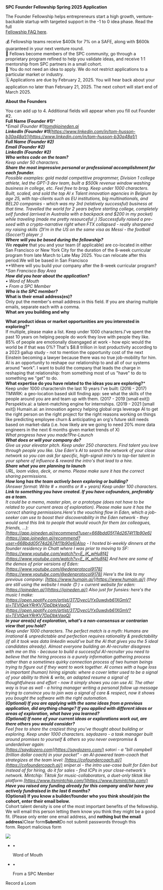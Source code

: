 **SPC Founder Fellowship Spring 2025 Application**  
  
  
The Founder Fellowship helps entrepreneurs start a high growth, venture-backable startup with targeted support in the -1 to 0 idea phase. Read the full  
[Fellowship FAQ here](https://blog.southparkcommons.com/spc-founder-fellowship-spring-2025/).  
  
  
💰 Fellowship teams receive $400k for 7% on a SAFE, along with $600k guaranteed in your next venture round.  
🤝 Fellows become members of the SPC community, go through a proprietary program refined to help you validate ideas, and receive 1:1 mentorship from SPC partners in a small cohort.  
🚀 You do not need an idea to apply. We do not restrict applications to a particular market or industry.  
🗓️ Applications are due by February 2, 2025. You will hear back about your application no later than February 21, 2025. The next cohort will start end of March 2025.  
  
  
**About the Founders**  
  
You can add up to 4. Additional fields will appear when you fill out Founder #2.  
**Full Name (Founder #1)***  
**Email (Founder #1)***tom@joineden.ai  
**LinkedIn (Founder #1)***[https://www.linkedin.com/in/tom-husson-b30a48a1/](https://www.linkedin.com/in/tom-husson-b30a48a1/)  
**Full Name (Founder #2)**  
**Email (Founder #2)**  
**LinkedIn (Founder #2)**  
**Who writes code on the team?***  
Keep under 50 characters.  
**Share the most impressive personal or professional accomplishment for each founder.***  
Possible examples: gold medal competitive programmer, Division 1 college athlete, led the GPT-3 dev team, built a $500k revenue window washing business in college, etc. Feel free to brag. Keep under 1000 characters. Built, scaled, and sold the top AI x Talent innovation agencies in Belgium by age 25, with top-clients such as EU institutions, big multinationals, and BEL20 companies - which was my 3rd (relatively successful) business at that time. Travelled the world for 2 years before starting college, completely self funded (arrived in Australia with a backpack and $200 in my pocket) while traveling (made me pretty resourceful ;) )Successfully raised a pre-seed with a crypto-narrative right when FTX collapsed - really sharpened my raising skills 🙃I'm in the US on the same visa as Messi - the football (Soccer?) player ;)  
**Where will you be based during the fellowship?***  
We _**require**_ that you and your team (if applicable) are co-located in either San Francisco or New York City for the duration of the 8-week curricular program from late March to Late May 2025. You can relocate after this period.We will be based in San Francisco  
**Where will you build your company after the 8-week curricular program?***San Francisco Bay Area  
**How did you hear about the application?***  
• Word of Mouth  
• From a SPC Member  
**Who is the SPC member?***  
**What is their email address(es)?**  
Only put the member's email address in this field. If you are sharing multiple emails, separate each with a comma.  
**What are you building and why**  
  
**What product ideas or market opportunities are you interested in exploring?***  
If multiple, please make a list. Keep under 1000 characters.I've spent the past 10 years on helping people do work they love with people they like. 85% of people are emotionally disengaged at work - how epic would the world be if that was 0%? That's $8.8 trillion in lost productivity according to a 2023 gallup study - not to mention the opportunity cost of the next Einstein becoming a lawyer because there was no true job-mobility for him. AI is an opportunity to reshape our relationship to and all of our systems around "work". I want to build the company that leads the charge in reshaping that relationship: from something most of us "have" to do to something we "get" to do.  
**What expertise do you have related to the ideas you are exploring?***  
Keep under 1000 charactersIn the last 10 years I've built: (2016 - 2017) TMWRK: a geo-location based skill finding app: see what the skills of the people around you are and team up with them. (2017 - 2019 [small exit]) Perspektiv.ai: a talent-matching engine for internships. (2019 - 2021 [small exit]) Humain.ai: an innovation agency helping global orgs leverage AI to get the right person on the right project for the right reasons working on things like predicting employee churn & anticipating an org's future skill needs based on market-data (i.e. how likely are we going to need 20% more data engineers in the next 6 months given market trends of X)  
**What progress have you made?***Pre-Launch  
**What does or will your company do?***  
Give us your elevator pitch. Keep under 250 characters. Find talent you love through people you like. Use Eden's AI to search the network of your close network so you can ask for specific, high-signal intro's to top-tier talent in your sphere of influence & reward the intro's that lead to a hire.  
**Share what you are planning to launch**  
URL, loom video, deck, or memo. Please make sure it has the correct sharing permissions.  
**How long has the team actively been exploring or building?***  
(Answer format: Write # + months or # + years) Keep under 100 characters.  
**Link to something you have created. If you have cofounders, preferably as a team.***  
It could be a memo, master plan, or a prototype (does not have to be related to your current areas of exploration). Please make sure it has the correct sharing permissions.Here's the vouching flow in Eden, which a job-seeker can use to boost their discoverability in the Eden network - they would send this link to people that would vouch for them (ex colleagues, friends, ...):  
[https://app.joineden.ai/recommend?user=668bdd05f74d2674f11b90e6](https://app.joineden.ai/recommend?user=668bdd05f74d2674f11b90e6)Also - I hosted bi-weekly dinners at the founder residency in Chatt where I was prior to moving to SF: [https://www.youtube.com/watch?v=E_jK_wHu8f4](https://www.youtube.com/watch?v=E_jK_wHu8f4) And here are some of the demos of prior versions of Eden: [https://www.youtube.com/@edenprotocol9178](https://www.youtube.com/@edenprotocol9178) Here's the link to my previous company: [https://www.humain.ai/](https://www.humain.ai/) (they are still using the website I made 🙃 ) + current website for eden: [https://joineden.ai/](https://joineden.ai/) Also just for funsies: here's the music I make: [https://open.spotify.com/artist/3T7DyecUYx0uwdvb61XGmV?si=TEVlQekYRrKV7DpDbkVaqQ](https://open.spotify.com/artist/3T7DyecUYx0uwdvb61XGmV?si=TEVlQekYRrKV7DpDbkVaqQ)  
**In your area(s) of exploration, what's a non-consensus or contrarian view that you hold?***  
Keep under 1000 characters. The perfect match is a myth: Humans are irrational & unpredictable and perfection requires rationality & predictability (if all it took was data linkedin would've buit the AI that gives you the 5 ideal candidates already). Almost everyone building an AI-recruiter disagrees with me on this - because to build a successful AI-recruiter you need to believe that the hiring process is a purely information gathering process rather than a sometimes quirky connection process of two human beings trying to figure out if they want to work together. AI comes with a huge loss in important (human) hiring signals: where a cover letter used to be a signal of your ability to think & write, an adapted resume a signal of thoughtfulness and effort - now it simply shows you can use AI. The other way is true as well - a hiring manager writing a personal follow up message trying to convince you to join was a signal of care & respect, now it shows you bought the software with the right automation.  
**(Optional) If you are applying with the same ideas from a previous application, did anything change? If you applied with different ideas or areas of exploration, what have you learned?**  
**(Optional) If none of your current ideas or explorations work out, are there others you would consider?**  
Feel free to share the craziest thing you've thought about building or exploring. Keep under 1000 characters. saydozero - a task manager built around promises to yourself & others so you never overpromise & underdeliver again:  
[https://saydozero.com](https://saydozero.com/) satori - a "bill campbell (trillion dollar coach) in your pocket" - an AI-powered team-coach that strategizes at the team level: [https://cofoundercoach.ai/](https://cofoundercoach.ai/) sniper.ai - the intro use-case built for Eden but instead of for hiring, do it for sales - find ICPs in your close-network's network. Mintchip: Tiktok for music-collaborators, a duet-only tiktok like platform [https://www.itsmintchip.com/](https://www.itsmintchip.com/)  
**Have you raised any funding already for this company and/or have you actively fundraised in the last 6 months?***  
**(Optional) If you know a builder/founder who you think should join the cohort, enter their email below.**  
Cohort talent density is one of the most important benefits of the fellowship. We will email this person letting them know you think they might be a good fit. (Please only enter one email address, and **nothing but the email address**)Clear form**Submit**Do not submit passwords through this form. Report malicious form

[![](https://v5.airtableusercontent.com/v3/u/37/37/1739102400000/fr5Oj0uVOiWOu7xcvNjFrw/Oy0KTIVE8WkmdjHClI-EbkfHl3nDeNB4Vjz850UnbFVR26KBtCKOEuqqwo-MY2INlccg_H3dFR7a2IAfamzesHsFOOKaD_o-ZV-Oa1fqzb5iHPp6HTCIXW0oL9kWyh9c5EIgoOVeyw9cZ1NoPny70oKbUQ1opRYEBkPmpVWtA0Q/2zvO5vIyqotjPjjOr6Lacp4l-0vvqXhINLKCFiO9gOI)](https://v5.airtableusercontent.com/v3/u/37/37/1739102400000/fr5Oj0uVOiWOu7xcvNjFrw/Oy0KTIVE8WkmdjHClI-EbkfHl3nDeNB4Vjz850UnbFVR26KBtCKOEuqqwo-MY2INlccg_H3dFR7a2IAfamzesHsFOOKaD_o-ZV-Oa1fqzb5iHPp6HTCIXW0oL9kWyh9c5EIgoOVeyw9cZ1NoPny70oKbUQ1opRYEBkPmpVWtA0Q/2zvO5vIyqotjPjjOr6Lacp4l-0vvqXhINLKCFiO9gOI)

- •
    
    Word of Mouth
    
- •
    
    From a SPC Member
    

Record a Loom